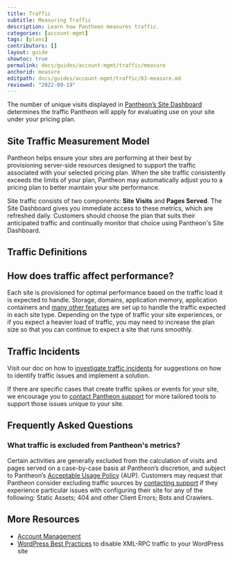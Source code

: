 ```yaml
---
title: Traffic
subtitle: Measuring Traffic
description: Learn how Pantheon measures traffic.
categories: [account-mgmt]
tags: [plans]
contributors: []
layout: guide
showtoc: true
permalink: docs/guides/account-mgmt/traffic/measure
anchorid: measure
editpath: docs/guides/account-mgmt/traffic/03-measure.md
reviewed: "2022-09-19"
---
```


The number of unique visits displayed in [Pantheon’s Site Dashboard](/guides/legacy-dashboard/metrics) determines the traffic Pantheon will apply for evaluating use on your site under your pricing plan.

## Site Traffic Measurement Model

Pantheon helps ensure your sites are performing at their best by provisioning server-side resources designed to support the traffic associated with your selected pricing plan. When the site traffic consistently exceeds the limits of your plan, Pantheon may automatically adjust you to a pricing plan to better maintain your site performance.

Site traffic consists of two components: **Site Visits** and **Pages Served**. The Site Dashboard gives you immediate access to these metrics, which are refreshed daily. Customers should choose the plan that suits their anticipated traffic and continually monitor that choice using Pantheon's Site Dashboard.

## Traffic Definitions

<Partial file="traffic-dl.md" />

## How does traffic affect performance?

Each site is provisioned for optimal performance based on the traffic load it is expected to handle. Storage, domains, application memory, application containers and [many other features](/site-plans-faq#plan-resources) are set up to handle the traffic expected in each site type. Depending on the type of traffic your site experiences, or if you expect a heavier load of traffic, you may need to increase the plan size so that you can continue to expect a site that runs smoothly.

## Traffic Incidents

Visit our doc on how to [investigate traffic incidents](/optimize-site-traffic) for suggestions on how to identify traffic issues and implement a solution.

If there are specific cases that create traffic spikes or events for your site, we encourage you to [contact Pantheon support](/guides/support/contact-support) for more tailored tools to support those issues unique to your site.

<Partial file="traffic-limits-overages.md" />

## Frequently Asked Questions



### What traffic is excluded from Pantheon's metrics?

Certain activities are generally excluded from the calculation of visits and pages served on a case-by-case basis at Pantheon’s discretion, and subject to Pantheon’s [Acceptable Usage Policy](https://legal.pantheon.io) (AUP). Customers may request that Pantheon consider excluding traffic sources by [contacting support](/guides/support/contact-support) if they experience particular issues with configuring their site for any of the following: Static Assets; 404 and other Client Errors; Bots and Crawlers.

<Partial file="traffic-overages-faq.md" />

## More Resources

- [Account Management](/manage)
- [WordPress Best Practices](/wordpress-best-practices/#avoid-xml-rpc-attacks) to disable XML-RPC traffic to your WordPress site
